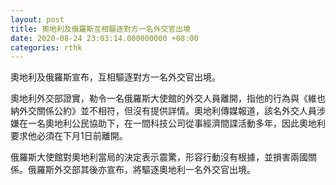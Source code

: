 ```yaml
---
layout: post
title: 奧地利及俄羅斯互相驅逐對方一名外交官出境
date: 2020-08-24 23:03:14.000000000 +08:00
categories: rthk
---
```


奧地利及俄羅斯宣布，互相驅逐對方一名外交官出境。

奧地利外交部證實，勒令一名俄羅斯大使館的外交人員離開，指他的行為與《維也納外交關係公約》並不相符，但沒有提供詳情。奧地利傳媒報道，該名外交人員涉嫌在一名奧地利公民協助下，在一間科技公司從事經濟間諜活動多年，因此奧地利要求他必須在下月1日前離開。

俄羅斯大使館對奧地利當局的決定表示震驚，形容行動沒有根據，並損害兩國關係。俄羅斯外交部其後亦宣布，將驅逐奧地利一名外交官出境。
